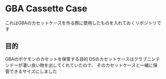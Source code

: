 # GBA Cassette Case
これはGBAのカセットケースを作る際に使用したものを入れておくリポジトリです

## 目的
GBAのポケモンのカセットを保管する目的
DSのカセットケースはクラブニンテンドーが凄い良い物を出してくれていたので、
そのカセットケースと一緒に保管できるサイズにしました
